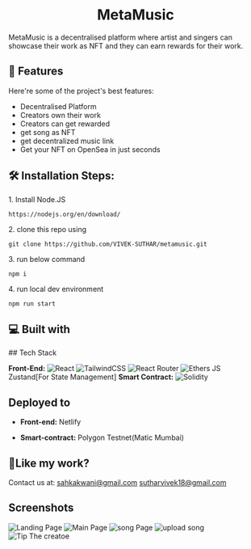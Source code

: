 <h1 align="center" id="title">MetaMusic</h1>

<p id="description">MetaMusic is a decentralised platform where artist and singers can showcase their work as NFT and they can earn rewards for their work.</p>

  
  
<h2>🧐 Features</h2>

Here're some of the project's best features:

*   Decentralised Platform
*   Creators own their work
*   Creators can get rewarded
*   get song as NFT
*   get decentralized music link
*   Get your NFT on OpenSea in just seconds

<h2>🛠️ Installation Steps:</h2>

<p>1. Install Node.JS</p>

```
https://nodejs.org/en/download/
```

<p>2. clone this repo using</p>

```
git clone https://github.com/VIVEK-SUTHAR/metamusic.git
```

<p>3. run below command</p>

```
npm i
```

<p>4. run local dev environment</p>

```
npm run start 
```

  
  
<h2>💻 Built with</h2>
## Tech Stack

**Front-End:** 
![React](https://img.shields.io/badge/react-%2320232a.svg?style=for-the-badge&logo=react&logoColor=%2361DAFB)
![TailwindCSS](https://img.shields.io/badge/tailwindcss-%2338B2AC.svg?style=for-the-badge&logo=tailwind-css&logoColor=black)
![React Router](https://img.shields.io/badge/React_Router-CA4245?style=for-the-badge&logo=react-router&logoColor=white)
![Ethers JS](https://img.shields.io/badge/EthersJS-pink?style=for-the-badge&logo=javascript&logoColor=black)
 Zustand[For State Management]
**Smart Contract:** ![Solidity](https://img.shields.io/badge/solidity-%2338B2AC.svg?style=for-the-badge&logo=solidity&logoColor=black)

## Deployed to

- **Front-end:** Netlify

- **Smart-contract:** Polygon Testnet(Matic Mumbai)




<h2>💖Like my work?</h2>

Contact us at: sahkakwani@gmail.com sutharvivek18@gmail.com




## Screenshots

![Landing Page](https://ipfs.filebase.io/ipfs/QmVa4n4TUcA3XQRSnaA6kUSKfBL3hxHNP1nmbYGULwBe1J)
![Main Page](https://ipfs.filebase.io/ipfs/QmbpmZj7v6VLXwu8znSGrw7C1uNafiGL33GoRnkAapdQay)
![song Page](https://ipfs.filebase.io/ipfs/QmQFzFtHgfwnzAgaAGv219Y8bGUUQe3TxZagNbECFSwLFa)
![upload song](https://ipfs.filebase.io/ipfs/QmTZFM6pSoSzwM6EqSAYUGMXY73QiC6DiK7aBWbYMqoDuL)
![Tip The creatoe](https://ipfs.filebase.io/ipfs/QmT7XUE6hrcvG4h3Qxdm4TkJbKj5WXrzHayPHPg9CoaDZL)
